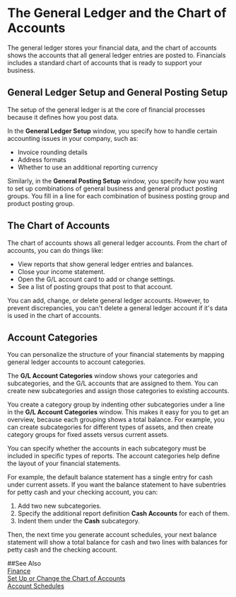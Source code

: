 <properties
                pageTitle="The General Ledger and the Chart of Accounts| Financials"
                description="Describes the general ledger, the chart of accounts, and the account categories."
                services="project-madeira"
                documentationCenter=""
                authors="edupont04"/>
<tags
    ms.service="project-madeira"
    ms.topic="article"
    ms.devlang="na"
    ms.tgt_pltfrm="na"
    ms.workload="na"
    ms.date="09/08/2016"
    ms.author="edupont04" />

# The General Ledger and the Chart of Accounts
The general ledger stores your financial data, and the chart of accounts shows the accounts that all general ledger entries are posted to. Financials includes a standard chart of accounts that is ready to support your business.

## General Ledger Setup and General Posting Setup
The setup of the general ledger is at the core of financial processes because it defines how you post data.  
  
In the **General Ledger Setup** window, you specify how to handle certain accounting issues in your company, such as:  
  
- Invoice rounding details  
- Address formats  
- Whether to use an additional reporting currency  
  
Similarly, in the **General Posting Setup** window, you specify how you want to set up combinations of general business and general product posting groups. You fill in a line for each combination of business posting group and product posting group.  
  
## The Chart of Accounts  
The chart of accounts shows all general ledger accounts. From the chart of accounts, you can do things like:  
  
- View reports that show general ledger entries and balances.  
- Close your income statement.  
- Open the G/L account card to add or change settings.  
- See a list of posting groups that post to that account.  
  
You can add, change, or delete general ledger accounts. However, to prevent discrepancies, you can't delete a general ledger account if it's data is used in the chart of accounts.  
  
## Account Categories  
You can personalize the structure of your financial statements by mapping general ledger accounts to account categories.  
  
The **G/L Account Categories** window shows your categories and subcategories, and the G/L accounts that are assigned to them. You can create new subcategories and assign those categories to existing accounts.  
  
You create a category group by indenting other subcategories under a line in the **G/L Account Categories** window. This makes it easy for you to get an overview, because each grouping shows a total balance. For example, you can create subcategories for different types of assets, and then create category groups for fixed assets versus current assets.  
  
You can specify whether the accounts in each subcategory must be included in specific types of reports. The account categories help define the layout of your financial statements.  
  
For example, the default balance statement has a single entry for cash under current assets. If you want the balance statement to have subentries for petty cash and your checking account, you can:  
1. Add two new subcategories.  
2. Specify the additional report definition **Cash Accounts** for each of them.  
3. Indent them under the **Cash** subcategory.  
  
Then, the next time you generate account schedules, your next balance statement will show a total balance for cash and two lines with balances for petty cash and the checking account.  
  
##See Also  
[Finance](finance.md)  
[Set Up or Change the Chart of Accounts](finance-setup-chart-accounts.md)  
[Account Schedules](finance-account-schedule.md)  

